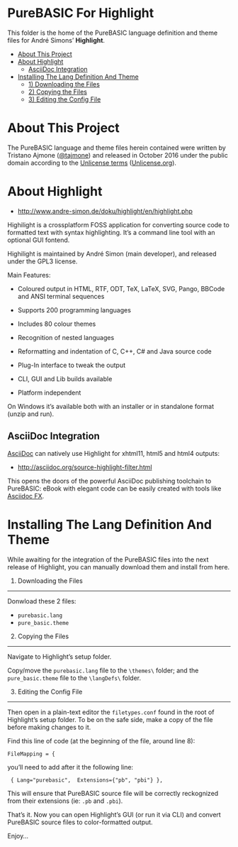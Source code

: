 PureBASIC For Highlight
=======================

This folder is the home of the PureBASIC language definition and theme files for André Simons’ **Highlight**.

<!-- #toc -->
-   [About This Project](#about-this-project)
-   [About Highlight](#about-highlight)
    -   [AsciiDoc Integration](#asciidoc-integration)
-   [Installing The Lang Definition And Theme](#installing-the-lang-definition-and-theme)
    -   [1) Downloading the Files](#1-downloading-the-files)
    -   [2) Copying the Files](#2-copying-the-files)
    -   [3) Editing the Config File](#3-editing-the-config-file)

<!-- /toc -->
About This Project
==================

The PureBASIC language and theme files herein contained were written by Tristano Ajmone ([@tajmone](https://github.com/tajmone/)) and released in October 2016 under the public domain according to the [Unlicense terms](./UNLICENSE) ([Unlicense.org](http://unlicense.org/)).

About Highlight
===============

-   http://www.andre-simon.de/doku/highlight/en/highlight.php

Highilight is a crossplatform FOSS application for converting source code to formatted text with syntax highlighting. It’s a command line tool with an optional GUI fontend.

Highilight is maintained by André Simon (main developer), and released under the GPL3 license.

Main Features:

-   Coloured output in HTML, RTF, ODT, TeX, LaTeX, SVG, Pango, BBCode and ANSI terminal sequences

-   Supports 200 programming languages

-   Includes 80 colour themes

-   Recognition of nested languages

-   Reformatting and indentation of C, C++, C\# and Java source code

-   Plug-In interface to tweak the output

-   CLI, GUI and Lib builds available

-   Platform independent

On Windows it’s available both with an installer or in standalone format (unzip and run).

AsciiDoc Integration
--------------------

[AsciiDoc](http://asciidoc.org) can natively use Highlight for xhtml11, html5 and html4 outputs:

-   http://asciidoc.org/source-highlight-filter.html

This opens the doors of the powerful AsciiDoc publishing toolchain to PureBASIC: eBook with elegant code can be easily created with tools like [Asciidoc FX](http://www.asciidocfx.com/).

Installing The Lang Definition And Theme
========================================

While awaiting for the integration of the PureBASIC files into the next release of Highlight, you can manually download them and install from here.

1) Downloading the Files
------------------------

Donwload these 2 files:

-   `purebasic.lang`
-   `pure_basic.theme`

2) Copying the Files
--------------------

Navigate to Highlight’s setup folder.

Copy/move the `purebasic.lang` file to the `\themes\` folder; and the `pure_basic.theme` file to the `\langDefs\` folder.

3) Editing the Config File
--------------------------

Then open in a plain-text editor the `filetypes.conf` found in the root of Highlight’s setup folder. To be on the safe side, make a copy of the file before making changes to it.

Find this line of code (at the beginning of the file, around line 8):

``` {.lua}
FileMapping = {
```

you’ll need to add after it the following line:

``` {.lua}
 { Lang="purebasic",  Extensions={"pb", "pbi"} },
```

This will ensure that PureBASIC source file will be correctly reckognized from their extensions (ie: `.pb` and `.pbi`).

That’s it. Now you can open Highlight’s GUI (or run it via CLI) and convert PureBASIC source files to color-formatted output.

Enjoy…

